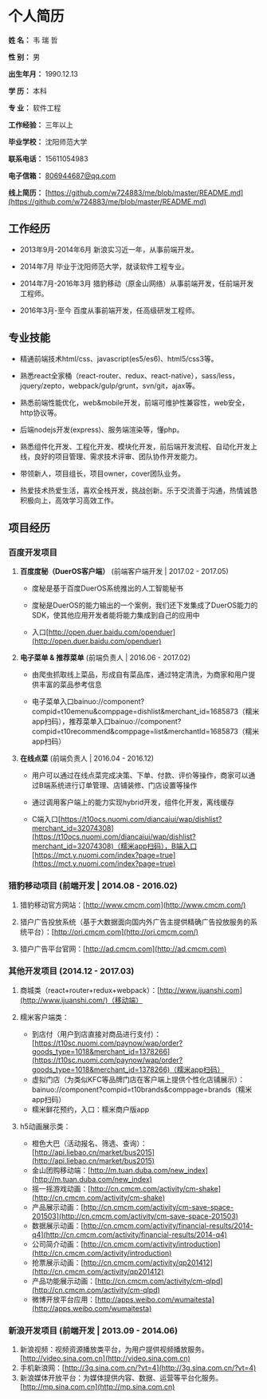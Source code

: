 
# **个人简历**


**姓    名：**  韦 瑞 哲

**性    别：**  男

**出生年月：**  1990.12.13

**学    历：**  本科

**专    业：**  软件工程

**工作经验：**  三年以上

**毕业学校：**  沈阳师范大学

**联系电话：**  15611054983

**电子信箱：**  806944687@qq.com

**线上简历：**  [https://github.com/w724883/me/blob/master/README.md](https://github.com/w724883/me/blob/master/README.md)

## **工作经历**

- 2013年9月-2014年6月 新浪实习近一年，从事前端开发。

- 2014年7月 毕业于沈阳师范大学，就读软件工程专业。

- 2014年7月-2016年3月 猎豹移动（原金山网络）从事前端开发，任前端开发工程师。

- 2016年3月-至今 百度从事前端开发，任高级研发工程师。

## **专业技能**

- 精通前端技术html/css、javascript(es5/es6)、html5/css3等。

- 熟悉react全家桶（react-router、redux、react-native），sass/less，jquery/zepto，webpack/gulp/grunt，svn/git，ajax等。

- 熟悉前端性能优化，web&mobile开发，前端可维护性兼容性，web安全，http协议等。

- 后端nodejs开发(express)、服务端渲染等，懂php。

- 熟悉组件化开发、工程化开发、模块化开发，前后端开发流程、自动化开发上线，良好的项目管理、需求技术评审、团队协作开发能力。

- 带领新人，项目组长，项目owner，cover团队业务。

- 热爱技术热爱生活，喜欢全栈开发，挑战创新。乐于交流善于沟通，热情诚恳积极向上，高效学习高效工作。

## **项目经历**

### 百度开发项目

1. **百度度秘（DuerOS客户端）**  (前端客户端开发 | 2017.02 - 2017.05)

    - 度秘是基于百度DuerOS系统推出的人工智能秘书

    - 度秘是DuerOS的能力输出的一个案例，我们还下发集成了DuerOS能力的SDK，使其他应用开发者能将能力集成到自己的应用中

    - 入口[http://open.duer.baidu.com/openduer](http://open.duer.baidu.com/openduer)
    
2. **电子菜单 & 推荐菜单**  (前端负责人 | 2016.06 - 2017.02)

    - 由爬虫抓取线上菜品，形成自有菜品库，通过特定清洗，为商家和用户提供丰富的菜品参考信息
    
    - 电子菜单入口bainuo://component?compid=t10emenu&comppage=dishlist&merchant_id=1685873（糯米app扫码），推荐菜单入口bainuo://component?compid=t10recommend&comppage=list&merchantId=1685873（糯米app扫码）
    
3. **在线点菜**  (前端负责人 | 2016.04 - 2016.12)
    
    - 用户可以通过在线点菜完成决策、下单、付款、评价等操作，商家可以通过B端系统进行订单管理、店铺装修、门店设置等操作

    - 通过调用客户端上的能力实现hybrid开发，组件化开发，离线缓存
    
    - C端入口[https://t10ocs.nuomi.com/diancaiui/wap/dishlist?merchant_id=32074308](https://t10ocs.nuomi.com/diancaiui/wap/dishlist?merchant_id=32074308)（糯米app扫码），B端入口[https://mct.y.nuomi.com/index?page=true](https://mct.y.nuomi.com/index?page=true)

### 猎豹移动项目 (前端开发 | 2014.08 - 2016.02)

1. 猎豹移动官方网站：[http://www.cmcm.com](http://www.cmcm.com/)

2. 猎户广告投放系统（基于大数据面向国内外广告主提供精确广告投放服务的系统平台）：[http://ori.cmcm.com](http://ori.cmcm.com/)
    
3. 猎户广告平台官网：[http://ad.cmcm.com](http://ad.cmcm.com)
    
### 其他开发项目 (2014.12 - 2017.03)

1. 商城类（react+router+redux+webpack）：[http://www.ijuanshi.com](http://www.ijuanshi.com/)（移动端）

2. 糯米客户端类：
    * 到店付（用户到店直接对商品进行支付）：[https://t10sc.nuomi.com/paynow/wap/order?goods_type=1018&merchant_id=1378266](https://t10sc.nuomi.com/paynow/wap/order?goods_type=1018&merchant_id=1378266)（糯米app扫码）
    * 虚拟门店（为类似KFC等品牌门店在客户端上提供个性化店铺展示）：bainuo://component?compid=t10brands&comppage=brands（糯米app扫码）
    * 糯米鲜花预约，入口：糯米商户版app
    
3. h5动画展示类：
    * 橙色大巴（活动报名、筛选、查询）：[http://api.liebao.cn/market/bus2015](http://api.liebao.cn/market/bus2015)
    * 金山团购移动端：[http://m.tuan.duba.com/new_index](http://m.tuan.duba.com/new_index)
    * 摇一摇游戏动画：[http://cn.cmcm.com/activity/cm-shake](http://cn.cmcm.com/activity/cm-shake)
    * 产品展示动画：[http://cn.cmcm.com/activity/cm-save-space-201503](http://cn.cmcm.com/activity/cm-save-space-201503)
    * 数据展示动画：[http://cn.cmcm.com/activity/financial-results/2014-q4](http://cn.cmcm.com/activity/financial-results/2014-q4)
    * 公司简介动画：[http://cn.cmcm.com/activity/introduction](http://cn.cmcm.com/activity/introduction)
    * 抢票展示动画：[http://cn.cmcm.com/activity/qp201412](http://cn.cmcm.com/activity/qp201412)
    * 产品功能展示动画：[http://cn.cmcm.com/activity/cm-qlpd](http://cn.cmcm.com/activity/cm-qlpd)
    * 微博开放平台应用：[http://apps.weibo.com/wumaitesta](http://apps.weibo.com/wumaitesta)

### 新浪开发项目 (前端开发 | 2013.09 - 2014.06)
    
1. 新浪视频：视频资源播放类平台，为用户提供视频播放服务。[http://video.sina.com.cn](http://video.sina.com.cn)
2. 手机新浪网：[http://3g.sina.com.cn/?vt=4](http://3g.sina.com.cn/?vt=4)
3. 新浪媒体开放平台：为媒体提供内容、数据、运营等平台化服务。[http://mp.sina.com.cn](http://mp.sina.com.cn)
